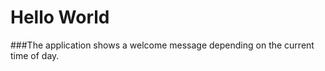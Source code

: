 Hello World
=============== 

###The application shows a welcome message depending on the current time of day.